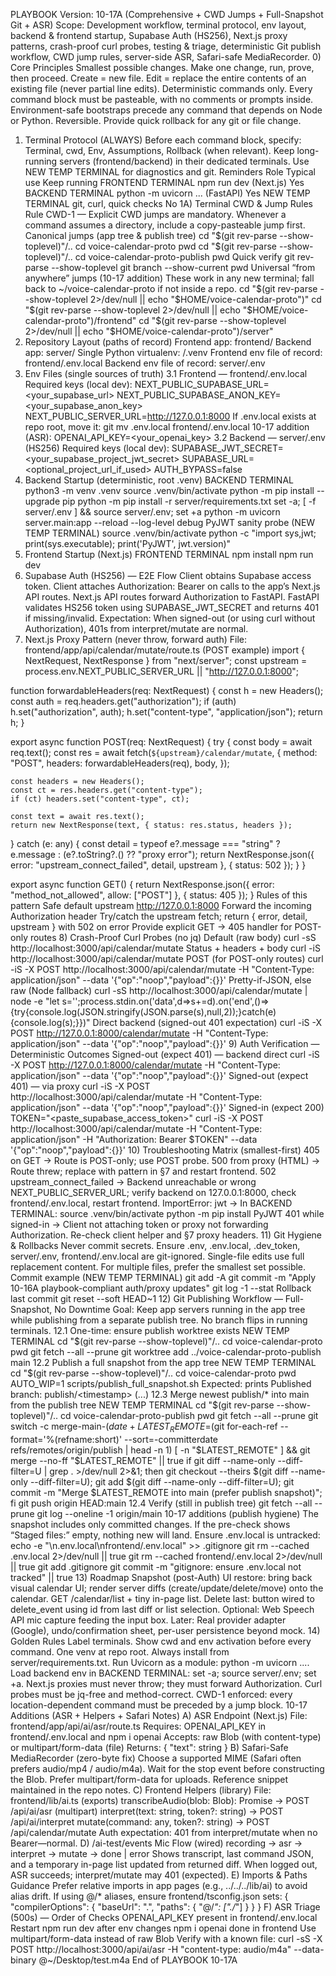 PLAYBOOK
Version: 10-17A (Comprehensive + CWD Jumps + Full-Snapshot Git + ASR)
Scope: Development workflow, terminal protocol, env layout, backend & frontend startup, Supabase Auth (HS256), Next.js proxy patterns, crash-proof curl probes, testing & triage, deterministic Git publish workflow, CWD jump rules, server-side ASR, Safari-safe MediaRecorder.
0) Core Principles
Smallest possible changes. Make one change, run, prove, then proceed.
Create = new file. Edit = replace the entire contents of an existing file (never partial line edits).
Deterministic commands only. Every command block must be pasteable, with no comments or prompts inside.
Environment-safe bootstraps precede any command that depends on Node or Python.
Reversible. Provide quick rollback for any git or file change.
1) Terminal Protocol (ALWAYS)
Before each command block, specify: Terminal, cwd, Env, Assumptions, Rollback (when relevant).
Keep long-running servers (frontend/backend) in their dedicated terminals. Use NEW TEMP TERMINAL for diagnostics and git.
Reminders
Role	Typical use	Keep running
FRONTEND TERMINAL	npm run dev (Next.js)	Yes
BACKEND TERMINAL	python -m uvicorn ... (FastAPI)	Yes
NEW TEMP TERMINAL	git, curl, quick checks	No
1A) Terminal CWD & Jump Rules
Rule CWD-1 — Explicit CWD jumps are mandatory. Whenever a command assumes a directory, include a copy-pasteable jump first.
Canonical jumps (app tree & publish tree)
cd "$(git rev-parse --show-toplevel)"/..
cd voice-calendar-proto
pwd
cd "$(git rev-parse --show-toplevel)"/..
cd voice-calendar-proto-publish
pwd
Quick verify
git rev-parse --show-toplevel
git branch --show-current
pwd
Universal “from anywhere” jumps (10-17 addition)
These work in any new terminal; fall back to ~/voice-calendar-proto if not inside a repo.
cd "$(git rev-parse --show-toplevel 2>/dev/null || echo "$HOME/voice-calendar-proto")"
cd "$(git rev-parse --show-toplevel 2>/dev/null || echo "$HOME/voice-calendar-proto")/frontend"
cd "$(git rev-parse --show-toplevel 2>/dev/null || echo "$HOME/voice-calendar-proto")/server"
2) Repository Layout (paths of record)
Frontend app: frontend/
Backend app: server/
Single Python virtualenv: <repo-root>/.venv
Frontend env file of record: frontend/.env.local
Backend env file of record: server/.env
3) Env Files (single sources of truth)
3.1 Frontend — frontend/.env.local
Required keys (local dev):
NEXT_PUBLIC_SUPABASE_URL=<your_supabase_url>
NEXT_PUBLIC_SUPABASE_ANON_KEY=<your_supabase_anon_key>
NEXT_PUBLIC_SERVER_URL=http://127.0.0.1:8000
If .env.local exists at repo root, move it:
git mv .env.local frontend/.env.local
10-17 addition (ASR):
OPENAI_API_KEY=<your_openai_key>
3.2 Backend — server/.env (HS256)
Required keys (local dev):
SUPABASE_JWT_SECRET=<your_supabase_project_jwt_secret>
SUPABASE_URL=<optional_project_url_if_used>
AUTH_BYPASS=false
4) Backend Startup (deterministic, root .venv)
BACKEND TERMINAL
python3 -m venv .venv
source .venv/bin/activate
python -m pip install --upgrade pip
python -m pip install -r server/requirements.txt
set -a; [ -f server/.env ] && source server/.env; set +a
python -m uvicorn server.main:app --reload --log-level debug
PyJWT sanity probe (NEW TEMP TERMINAL)
source .venv/bin/activate
python -c "import sys,jwt; print(sys.executable); print('PyJWT', jwt.version)"
5) Frontend Startup (Next.js)
FRONTEND TERMINAL
npm install
npm run dev
6) Supabase Auth (HS256) — E2E Flow
Client obtains Supabase access token.
Client attaches Authorization: Bearer <token> on calls to the app’s Next.js API routes.
Next.js API routes forward Authorization to FastAPI.
FastAPI validates HS256 token using SUPABASE_JWT_SECRET and returns 401 if missing/invalid.
Expectation: When signed-out (or using curl without Authorization), 401s from interpret/mutate are normal.
7) Next.js Proxy Pattern (never throw, forward auth)
File: frontend/app/api/calendar/mutate/route.ts (POST example)
import { NextRequest, NextResponse } from "next/server";
const upstream = process.env.NEXT_PUBLIC_SERVER_URL || "http://127.0.0.1:8000";

function forwardableHeaders(req: NextRequest) {
  const h = new Headers();
  const auth = req.headers.get("authorization");
  if (auth) h.set("authorization", auth);
  h.set("content-type", "application/json");
  return h;
}

export async function POST(req: NextRequest) {
  try {
    const body = await req.text();
    const res = await fetch(`${upstream}/calendar/mutate`, {
      method: "POST",
      headers: forwardableHeaders(req),
      body,
    });

    const headers = new Headers();
    const ct = res.headers.get("content-type");
    if (ct) headers.set("content-type", ct);

    const text = await res.text();
    return new NextResponse(text, { status: res.status, headers });
  } catch (e: any) {
    const detail = typeof e?.message === "string" ? e.message : (e?.toString?.() ?? "proxy error");
    return NextResponse.json({ error: "upstream_connect_failed", detail, upstream }, { status: 502 });
  }
}

export async function GET() {
  return NextResponse.json({ error: "method_not_allowed", allow: ["POST"] }, { status: 405 });
}
Rules of this pattern
Safe default upstream http://127.0.0.1:8000
Forward the incoming Authorization header
Try/catch the upstream fetch; return { error, detail, upstream } with 502 on error
Provide explicit GET → 405 handler for POST-only routes
8) Crash-Proof Curl Probes (no jq)
Default (raw body)
curl -sS http://localhost:3000/api/calendar/mutate
Status + headers + body
curl -iS http://localhost:3000/api/calendar/mutate
POST (for POST-only routes)
curl -iS -X POST http://localhost:3000/api/calendar/mutate -H "Content-Type: application/json" --data '{"op":"noop","payload":{}}'
Pretty-if-JSON, else raw (Node fallback)
curl -sS http://localhost:3000/api/calendar/mutate | node -e "let s='';process.stdin.on('data',d=>s+=d).on('end',()=>{try{console.log(JSON.stringify(JSON.parse(s),null,2));}catch(e){console.log(s);}})"
Direct backend (signed-out 401 expectation)
curl -iS -X POST http://127.0.0.1:8000/calendar/mutate -H "Content-Type: application/json" --data '{"op":"noop","payload":{}}'
9) Auth Verification — Deterministic Outcomes
Signed-out (expect 401) — backend direct
curl -iS -X POST http://127.0.0.1:8000/calendar/mutate -H "Content-Type: application/json" --data '{"op":"noop","payload":{}}'
Signed-out (expect 401) — via proxy
curl -iS -X POST http://localhost:3000/api/calendar/mutate -H "Content-Type: application/json" --data '{"op":"noop","payload":{}}'
Signed-in (expect 200)
TOKEN="<paste_supabase_access_token>"
curl -iS -X POST http://localhost:3000/api/calendar/mutate -H "Content-Type: application/json" -H "Authorization: Bearer $TOKEN" --data '{"op":"noop","payload":{}}'
10) Troubleshooting Matrix (smallest-first)
405 on GET → Route is POST-only; use POST probe.
500 from proxy (HTML) → Route threw; replace with pattern in §7 and restart frontend.
502 upstream_connect_failed → Backend unreachable or wrong NEXT_PUBLIC_SERVER_URL; verify backend on 127.0.0.1:8000, check frontend/.env.local, restart frontend.
ImportError: jwt → In BACKEND TERMINAL:
source .venv/bin/activate
python -m pip install PyJWT
401 while signed-in → Client not attaching token or proxy not forwarding Authorization. Re-check client helper and §7 proxy headers.
11) Git Hygiene & Rollbacks
Never commit secrets. Ensure .env, .env.local, .dev_token, server/.env, frontend/.env.local are git-ignored.
Single-file edits use full replacement content. For multiple files, prefer the smallest set possible.
Commit example (NEW TEMP TERMINAL)
git add -A
git commit -m "Apply 10-16A playbook-compliant auth/proxy updates"
git log -1 --stat
Rollback last commit
git reset --soft HEAD~1
12) Git Publishing Workflow — Full-Snapshot, No Downtime
Goal: Keep app servers running in the app tree while publishing from a separate publish tree. No branch flips in running terminals.
12.1 One-time: ensure publish worktree exists
NEW TEMP TERMINAL
cd "$(git rev-parse --show-toplevel)"/..
cd voice-calendar-proto
pwd
git fetch --all --prune
git worktree add ../voice-calendar-proto-publish main
12.2 Publish a full snapshot from the app tree
NEW TEMP TERMINAL
cd "$(git rev-parse --show-toplevel)"/..
cd voice-calendar-proto
pwd
AUTO_WIP=1 scripts/publish_full_snapshot.sh
Expected: prints Published branch: publish/<timestamp> (...)
12.3 Merge newest publish/* into main from the publish tree
NEW TEMP TERMINAL
cd "$(git rev-parse --show-toplevel)"/..
cd voice-calendar-proto-publish
pwd
git fetch --all --prune
git switch -c merge-main-$(date +%Y%m%d-%H%M%S) --track origin/main
LATEST_REMOTE=$(git for-each-ref --format='%(refname:short)' --sort=-committerdate refs/remotes/origin/publish | head -n 1)
[ -n "$LATEST_REMOTE" ] && git merge --no-ff "$LATEST_REMOTE" || true
if git diff --name-only --diff-filter=U | grep . >/dev/null 2>&1; then git checkout --theirs $(git diff --name-only --diff-filter=U); git add $(git diff --name-only --diff-filter=U); git commit -m "Merge $LATEST_REMOTE into main (prefer publish snapshot)"; fi
git push origin HEAD:main
12.4 Verify (still in publish tree)
git fetch --all --prune
git log --oneline -1 origin/main
10-17 additions (publish hygiene)
The snapshot includes only committed changes. If the pre-check shows “Staged files:” empty, nothing new will land.
Ensure .env.local is untracked:
echo -e "\n.env.local\nfrontend/.env.local" >> .gitignore
git rm --cached .env.local 2>/dev/null || true
git rm --cached frontend/.env.local 2>/dev/null || true
git add .gitignore
git commit -m "gitignore: ensure .env.local not tracked" || true
13) Roadmap Snapshot (post-Auth)
UI restore: bring back visual calendar UI; render server diffs (create/update/delete/move) onto the calendar.
GET /calendar/list + tiny in-page list.
Delete last: button wired to delete_event using id from last diff or list selection.
Optional: Web Speech API mic capture feeding the input box.
Later: Real provider adapter (Google), undo/confirmation sheet, per-user persistence beyond mock.
14) Golden Rules
Label terminals. Show cwd and env activation before every command.
One venv at repo root. Always install from server/requirements.txt.
Run Uvicorn as a module: python -m uvicorn ....
Load backend env in BACKEND TERMINAL: set -a; source server/.env; set +a.
Next.js proxies must never throw; they must forward Authorization.
Curl probes must be jq-free and method-correct.
CWD-1 enforced: every location-dependent command must be preceded by a jump block.
10-17 Additions (ASR + Helpers + Safari Notes)
A) ASR Endpoint (Next.js)
File: frontend/app/api/ai/asr/route.ts
Requires: OPENAI_API_KEY in frontend/.env.local and npm i openai
Accepts: raw Blob (with content-type) or multipart/form-data (file)
Returns: { "text": string }
B) Safari-Safe MediaRecorder (zero-byte fix)
Choose a supported MIME (Safari often prefers audio/mp4 / audio/m4a).
Wait for the stop event before constructing the Blob.
Prefer multipart/form-data for uploads.
Reference snippet maintained in the repo notes.
C) Frontend Helpers (library)
File: frontend/lib/ai.ts (exports)
transcribeAudio(blob: Blob): Promise<string> → POST /api/ai/asr (multipart)
interpret(text: string, token?: string) → POST /api/ai/interpret
mutate(command: any, token?: string) → POST /api/calendar/mutate
Auth expectation: 401 from interpret/mutate when no Bearer—normal.
D) /ai-test/events Mic Flow (wired)
recording → asr → interpret → mutate → done | error
Shows transcript, last command JSON, and a temporary in-page list updated from returned diff.
When logged out, ASR succeeds; interpret/mutate may 401 (expected).
E) Imports & Paths Guidance
Prefer relative imports in app pages (e.g., ../../../lib/ai) to avoid alias drift.
If using @/* aliases, ensure frontend/tsconfig.json sets:
{ "compilerOptions": { "baseUrl": ".", "paths": { "@/*": ["./*"] } } }
F) ASR Triage (500s) — Order of Checks
OPENAI_API_KEY present in frontend/.env.local
Restart npm run dev after env changes
npm i openai done in frontend
Use multipart/form-data instead of raw Blob
Verify with a known file:
curl -sS -X POST http://localhost:3000/api/ai/asr -H "content-type: audio/m4a" --data-binary @~/Desktop/test.m4a
End of PLAYBOOK 10-17A
